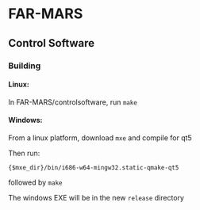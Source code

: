 # FAR-MARS

## Control Software

### Building

#### Linux:

In FAR-MARS/controlsoftware, run `make`

#### Windows:

From a linux platform, download `mxe` and compile for qt5

Then run:

`{$mxe_dir}/bin/i686-w64-mingw32.static-qmake-qt5`

followed by `make`

The windows EXE will be in the new `release` directory
